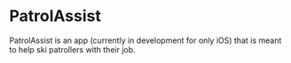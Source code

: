 # PatrolAssist
PatrolAssist is an app (currently in development for only iOS) that is meant to help ski patrollers with their job. 
